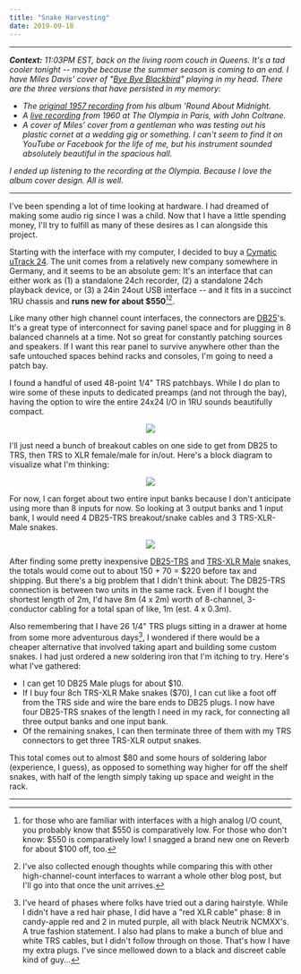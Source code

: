 ```yaml
---
title: "Snake Harvesting"
date: 2019-09-18
---  
```

  
-----
  
_**Context:** 11:03PM EST, back on the living room couch in Queens.  It's a tad cooler tonight -- maybe because the summer season is coming to an end. I have Miles Davis' cover of "[Bye Bye Blackbird](https://en.wikipedia.org/wiki/Bye_Bye_Blackbird)" playing in my head. There are the three versions that have persisted in my memory:_
- _The [original 1957 recording](https://www.youtube.com/watch?v=KV2lNHfSXBQ) from his album 'Round About Midnight._
- _A [live recording](https://www.youtube.com/watch?v=x6bz-hByzv4) from 1960 at The Olympia in Paris, with John Coltrane._
- _A cover of Miles' cover from a gentleman who was testing out his plastic cornet at a wedding gig or something. I can't seem to find it on YouTube or Facebook for the life of me, but his instrument sounded absolutely beautiful in the spacious hall._

_I ended up listening to the recording at the Olympia. Because I love the album cover design. All is well._
  
-----
  
I've been spending a lot of time looking at hardware. I had dreamed of making some audio rig since I was a child. Now that I have a little spending money, I'll try to fulfill as many of these desires as I can alongside this project.

Starting with the interface with my computer, I decided to buy a [Cymatic uTrack 24](https://cymaticaudio.com/utrack24-productpage/). The unit comes from a relatively new company somewhere in Germany, and it seems to be an absolute gem: It's an interface that can either work as (1) a standalone 24ch recorder, (2) a standalone 24ch playback device, or (3) a 24in 24out USB interface -- and it fits in a succinct 1RU chassis and **runs new for about $550**[^1][^2].

Like many other high channel count interfaces, the connectors are [DB25](https://en.wikipedia.org/wiki/D-subminiature)'s. It's a great type of interconnect for saving panel space and for plugging in 8 balanced channels at a time. Not so great for constantly patching sources and speakers. If I want this rear panel to survive anywhere other than the safe untouched spaces behind racks and consoles, I'm going to need a patch bay.

I found a handful of used 48-point 1/4" TRS patchbays. While I do plan to wire some of these inputs to dedicated preamps (and not through the bay), having the option to wire the entire 24x24 I/O in 1RU sounds beautifully compact.

<p align='center'><img src="//images.weserv.nl/?url=https://github.com/alextongue/live-project/blob/master/_posts/pics/samsonpatch.jpg?raw=true&w=600"></p>

I'll just need a bunch of breakout cables on one side to get from DB25 to TRS, then TRS to XLR female/male for in/out. Here's a block diagram to visualize what I'm thinking:

<p align='center'><img src="//images.weserv.nl/?url=https://github.com/alextongue/live-project/blob/master/_posts/pics/blockdiag.png?raw=true&w=600"></p>

For now, I can forget about two entire input banks because I don't anticipate using more than 8 inputs for now. So looking at 3 output banks and 1 input bank, I would need 4 DB25-TRS breakout/snake cables and 3 TRS-XLR-Male snakes.

<p align='center'><img src="//images.weserv.nl/?url=https://github.com/alextongue/live-project/blob/master/_posts/pics/blockdiag2.png?raw=true&w=600"></p>

After finding some pretty inexpensive [DB25-TRS](https://www.amazon.com/Hosa-DTP802-Snake-Cable-6-6Ft/dp/B001B2SA30) and [TRS-XLR Male](https://www.monoprice.com/product?c_id=301&cp_id=30110&cs_id=3011005&p_id=601296&seq=1&format=2) snakes, the totals would come out to about 150 + 70 = $220 before tax and shipping. But there's a big problem that I didn't think about: The DB25-TRS connection is between two units in the same rack. Even if I bought the shortest length of 2m, I'd have 8m (4 x 2m) worth of 8-channel, 3-conductor cabling for a total span of like, 1m (est. 4 x 0.3m).

Also remembering that I have 26 1/4" TRS plugs sitting in a drawer at home from some more adventurous days[^3], I wondered if there would be a cheaper alternative that involved taking apart and building some custom snakes. I had just ordered a new soldering iron that I'm itching to try. Here's what I've gathered:
- I can get 10 DB25 Male plugs for about $10.
- If I buy four 8ch TRS-XLR Make snakes ($70), I can cut like a foot off from the TRS side and wire the bare ends to DB25 plugs. I now have four DB25-TRS snakes of the length I need in my rack, for connecting all three output banks and one input bank.
- Of the remaining snakes, I can then terminate three of them with my TRS connectors to get three TRS-XLR output snakes.

This total comes out to almost $80 and some hours of soldering labor (experience, I guess), as opposed to something way higher for off the shelf snakes, with half of the length simply taking up space and weight in the rack.

-----

[^1]: for those who are familiar with interfaces with a high analog I/O count, you probably know that $550 is comparatively low. For those who don't know: $550 is comparatively low! I snagged a brand new one on Reverb for about $100 off, too.

[^2]: I've also collected enough thoughts while comparing this with other high-channel-count interfaces to warrant a whole other blog post, but I'll go into that once the unit arrives.

[^3]: I've heard of phases where folks have tried out a daring hairstyle. While I didn't have a red hair phase, I did have a "red XLR cable" phase: 8 in candy-apple red and 2 in muted purple, all with black Neutrik NCMXX's. A true fashion statement. I also had plans to make a bunch of blue and white TRS cables, but I didn't follow through on those. That's how I have my extra plugs. I've since mellowed down to a black and discreet cable kind of guy...
